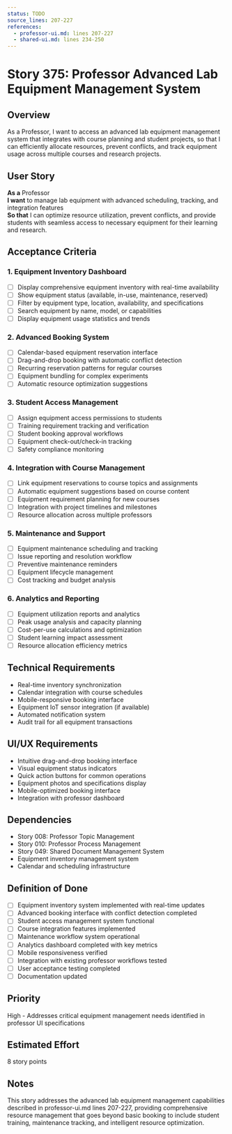 ```yaml
---
status: TODO
source_lines: 207-227
references:
  - professor-ui.md: lines 207-227
  - shared-ui.md: lines 234-250
---
```


# Story 375: Professor Advanced Lab Equipment Management System

## Overview
As a Professor, I want to access an advanced lab equipment management system that integrates with course planning and student projects, so that I can efficiently allocate resources, prevent conflicts, and track equipment usage across multiple courses and research projects.

## User Story
**As a** Professor  
**I want** to manage lab equipment with advanced scheduling, tracking, and integration features  
**So that** I can optimize resource utilization, prevent conflicts, and provide students with seamless access to necessary equipment for their learning and research.

## Acceptance Criteria

### 1. Equipment Inventory Dashboard
- [ ] Display comprehensive equipment inventory with real-time availability
- [ ] Show equipment status (available, in-use, maintenance, reserved)
- [ ] Filter by equipment type, location, availability, and specifications
- [ ] Search equipment by name, model, or capabilities
- [ ] Display equipment usage statistics and trends

### 2. Advanced Booking System
- [ ] Calendar-based equipment reservation interface
- [ ] Drag-and-drop booking with automatic conflict detection
- [ ] Recurring reservation patterns for regular courses
- [ ] Equipment bundling for complex experiments
- [ ] Automatic resource optimization suggestions

### 3. Student Access Management
- [ ] Assign equipment access permissions to students
- [ ] Training requirement tracking and verification
- [ ] Student booking approval workflows
- [ ] Equipment check-out/check-in tracking
- [ ] Safety compliance monitoring

### 4. Integration with Course Management
- [ ] Link equipment reservations to course topics and assignments
- [ ] Automatic equipment suggestions based on course content
- [ ] Equipment requirement planning for new courses
- [ ] Integration with project timelines and milestones
- [ ] Resource allocation across multiple professors

### 5. Maintenance and Support
- [ ] Equipment maintenance scheduling and tracking
- [ ] Issue reporting and resolution workflow
- [ ] Preventive maintenance reminders
- [ ] Equipment lifecycle management
- [ ] Cost tracking and budget analysis

### 6. Analytics and Reporting
- [ ] Equipment utilization reports and analytics
- [ ] Peak usage analysis and capacity planning
- [ ] Cost-per-use calculations and optimization
- [ ] Student learning impact assessment
- [ ] Resource allocation efficiency metrics

## Technical Requirements
- Real-time inventory synchronization
- Calendar integration with course schedules
- Mobile-responsive booking interface
- Equipment IoT sensor integration (if available)
- Automated notification system
- Audit trail for all equipment transactions

## UI/UX Requirements
- Intuitive drag-and-drop booking interface
- Visual equipment status indicators
- Quick action buttons for common operations
- Equipment photos and specifications display
- Mobile-optimized booking interface
- Integration with professor dashboard

## Dependencies
- Story 008: Professor Topic Management
- Story 010: Professor Process Management
- Story 049: Shared Document Management System
- Equipment inventory management system
- Calendar and scheduling infrastructure

## Definition of Done
- [ ] Equipment inventory system implemented with real-time updates
- [ ] Advanced booking interface with conflict detection completed
- [ ] Student access management system functional
- [ ] Course integration features implemented
- [ ] Maintenance workflow system operational
- [ ] Analytics dashboard completed with key metrics
- [ ] Mobile responsiveness verified
- [ ] Integration with existing professor workflows tested
- [ ] User acceptance testing completed
- [ ] Documentation updated

## Priority
High - Addresses critical equipment management needs identified in professor UI specifications

## Estimated Effort
8 story points

## Notes
This story addresses the advanced lab equipment management capabilities described in professor-ui.md lines 207-227, providing comprehensive resource management that goes beyond basic booking to include student training, maintenance tracking, and intelligent resource optimization.